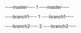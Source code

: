 ----master----
1
----master----

----branch1----
1
----branch1----

----branch2----
2
----branch2----
